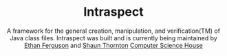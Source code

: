<div align="center">

Intraspect
=====================

A framework for the general creation, manipulation, and verification(TM) of Java class files.
Intraspect was built and is currently being maintained by [Ethan Ferguson](https://github.com/ethanf108/) and [Shaun Thornton](https://github.com/homeworkhopper/)
  [Computer Science House](https://csh.rit.edu)

</div>
